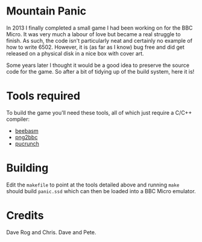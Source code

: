 # Mountain Panic

In 2013 I finally completed a small game I had been working on for the BBC Micro.  It was very much a labour of love but became a real struggle to finish.  As such, the code isn't particularly neat and certainly no example of how to write 6502.  However, it is (as far as I know) bug free and did get released on a physical disk in a nice box with cover art.

Some years later I thought it would be a good idea to preserve the source code for the game.  So after a bit of tidying up of the build system, here it is!

# Tools required

To build the game you'll need these tools, all of which just require a C/C++ compiler:

* [beebasm](https://github.com/stardot/beebasm)
* [png2bbc](https://github.com/dave-f/png2bbc)
* [pucrunch](https://github.com/dave-f/pucrunch)

# Building

Edit the `makefile` to point at the tools detailed above and running `make` should build `panic.ssd` which can then be loaded into a BBC Micro emulator. 

# Credits

Dave Rog and Chris.
Dave and Pete.
